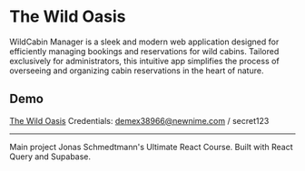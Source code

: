 # The Wild Oasis

WildCabin Manager is a sleek and modern web application designed for efficiently managing bookings and reservations for wild cabins. Tailored exclusively for administrators, this intuitive app simplifies the process of overseeing and organizing cabin reservations in the heart of nature.

## Demo

[The Wild Oasis](https://the-wild-oasis-lt.netlify.app/login)
Credentials: demex38966@newnime.com / secret123

---
Main project Jonas Schmedtmann's Ultimate React Course. Built with React Query and Supabase.
